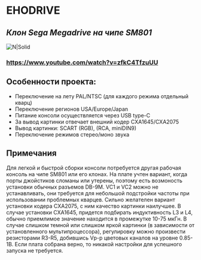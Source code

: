 # EHODRIVE
## _Клон Sega Megadrive на чипе SM801_

![N|Solid](https://i.ytimg.com/vi/zfkC4TfzuUU/maxresdefault.jpg)

### https://www.youtube.com/watch?v=zfkC4TfzuUU


## Особенности проекта:
- Переключение на лету PAL/NTSC (для каждого режима отдельный кварц)
- Переключение регионов USA/Europe/Japan
- Питание консоли осуществляется через USB type-C
- За вывод картинки отвечает внешний кодер CXA1645/CXA2075
- Вывод картинки: SCART (RGB), (RCA, miniDIN9)
- Переключение режимов стерео/моно звука

## Примечания
Для легкой и быстрой сборки консоли потребуется другая рабочая консоль на чипе SM801 или его клонах. На плате учтен вариант, когда порты джойстиков сломаны или утерены, поэтому есть возмоность установки обычных разъемов DB-9M. VC1 и VC2 можно не устанавливать, они требуется для небольшой подстройки частоты при использовании проблемных кварцев. Сильно желателен вариант установки кодера CXA2075, с ним качество картинки наилучшее. В случае установки CXA1645, придется подбирать индуктивность L3 и L4, обычно приемлимое значение находится в промежутке 10-75 мкГн. В случае слишком темной или слишком яркой картинки (в зависимости от установленного мультипроцессора), регулировку можно произвести резисторами R3-R5, добившись Vp-p цветовых каналов на уровне 0.85-1В. Если плата собрана верно, то никакой настройки для успешного запуска не требуется.